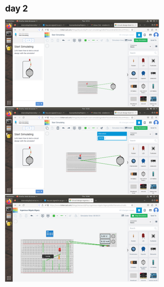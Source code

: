 # day 2
![no loading](https://github.com/vivek445566123/internship/blob/main/Screenshot%20from%202023-05-09%2012-12-06.png)
![no loading](https://github.com/vivek445566123/internship/blob/main/Screenshot%20from%202023-05-09%2012-32-41.png)
![no loading](https://github.com/vivek445566123/internship/blob/main/Screenshot%20from%202023-05-11%2010-44-20.png)
